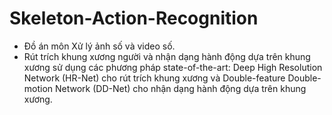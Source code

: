 # Skeleton-Action-Recognition
- Đồ án môn Xử lý ảnh số và video số.
- Rút trích khung xương người và nhận dạng hành động dựa trên khung xương sử dụng các phương pháp state-of-the-art: Deep High Resolution Network (HR-Net) cho rút trích khung xương và Double-feature Double-motion Network (DD-Net) cho nhận dạng hành động dựa trên khung xương.
